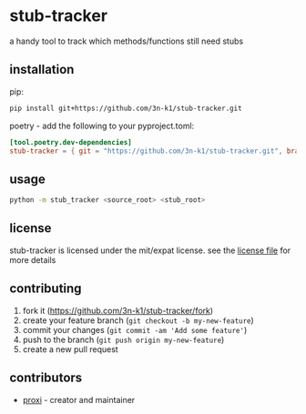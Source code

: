 # stub-tracker

a handy tool to track which methods/functions still need stubs

## installation

pip:
```bash
pip install git+https://github.com/3n-k1/stub-tracker.git
```

poetry - add the following to your pyproject.toml:
```toml
[tool.poetry.dev-dependencies]
stub-tracker = { git = "https://github.com/3n-k1/stub-tracker.git", branch = "main" }
```

## usage

```bash
python -m stub_tracker <source_root> <stub_root>
```

## license

stub-tracker is licensed under the mit/expat license. see the [license file](./LICENSE) for more details

## contributing

1. fork it (<https://github.com/3n-k1/stub-tracker/fork>)
2. create your feature branch (`git checkout -b my-new-feature`)
3. commit your changes (`git commit -am 'Add some feature'`)
4. push to the branch (`git push origin my-new-feature`)
5. create a new pull request

## contributors

- [proxi](https://github.com/3n-k1) - creator and maintainer
